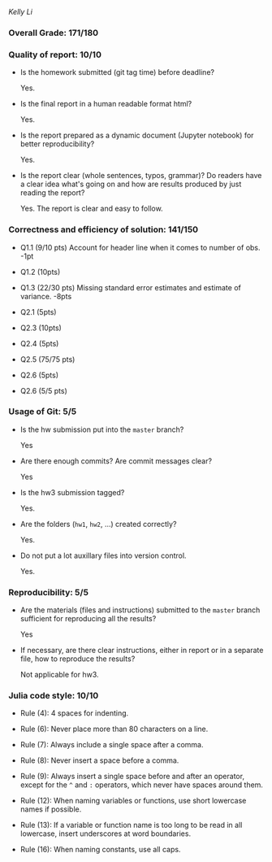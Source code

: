 *Kelly Li*

### Overall Grade: 171/180

### Quality of report: 10/10

* Is the homework submitted (git tag time) before deadline?

	Yes. 
	
* Is the final report in a human readable format html?  

	Yes.
	
* Is the report prepared as a dynamic document (Jupyter notebook) for better reproducibility?

	Yes. 
	
* Is the report clear (whole sentences, typos, grammar)? Do readers have a clear idea what's going on and how are results produced by just reading the report?

	Yes. The report is clear and easy to follow.
 
### Correctness and efficiency of solution: 141/150 

* Q1.1 (9/10 pts) Account for header line when it comes to number of obs. -1pt

* Q1.2 (10pts)

* Q1.3 (22/30 pts) Missing standard error estimates and estimate of variance. -8pts

* Q2.1 (5pts)

* Q2.3 (10pts)

* Q2.4 (5pts)

* Q2.5 (75/75 pts)

* Q2.6 (5pts)

* Q2.6 (5/5 pts)


### Usage of Git: 5/5

* Is the hw submission put into the `master` branch? 

    Yes

* Are there enough commits? Are commit messages clear? 

    Yes

* Is the hw3 submission tagged?

    Yes.

* Are the folders (`hw1`, `hw2`, ...) created correctly?

    Yes.	

* Do not put a lot auxillary files into version control.  

    Yes.
		

### Reproducibility: 5/5

* Are the materials (files and instructions) submitted to the `master` branch sufficient for reproducing all the results? 

    Yes

* If necessary, are there clear instructions, either in report or in a separate file, how to reproduce the results?  

    Not applicable for hw3.


### Julia code style: 10/10

* Rule (4): 4 spaces for indenting. 
    
* Rule (6): Never place more than 80 characters on a line.

* Rule (7): Always include a single space after a comma. 
 
* Rule (8):  Never insert a space before a comma.

* Rule (9): Always insert a single space before and after an operator, except for the `^` and `:` operators, which never have spaces around them.

* Rule (12): When naming variables or functions, use short lowercase names if possible.

* Rule (13): If a variable or function name is too long to be read in all lowercase, insert underscores at word boundaries.

* Rule (16): When naming constants, use all caps.
